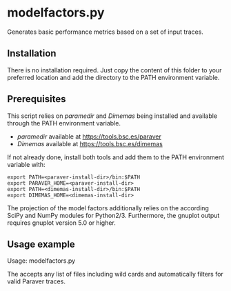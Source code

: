# modelfactors.py

Generates basic performance metrics based on a set of input traces.

## Installation

There is no installation required. Just copy the content of this folder to your
preferred location and add the directory to the PATH environment variable.

## Prerequisites

This script relies on *paramedir* and *Dimemas* being installed and available
through the PATH environment variable.

* *paramedir* available at https://tools.bsc.es/paraver
* *Dimemas* available at https://tools.bsc.es/dimemas

If not already done, install both tools and add them to the PATH environment
variable with:

```
export PATH=<paraver-install-dir>/bin:$PATH
export PARAVER_HOME=<paraver-install-dir>
export PATH=<dimemas-install-dir>/bin:$PATH
export DIMEMAS_HOME=<dimemas-install-dir>

```

The projection of the model factors additionally relies on the according SciPy
and NumPy modules for Python2/3. Furthermore, the gnuplot output requires
gnuplot version 5.0 or higher.

## Usage example

Usage: modelfactors.py <list-of-traces>

The <list-of-traces> accepts any list of files including wild cards and
automatically filters for valid Paraver traces.
